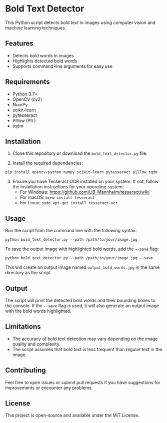 # Bold Text Detector

This Python script detects bold text in images using computer vision and machine learning techniques.

## Features

- Detects bold words in images
- Highlights detected bold words
- Supports command-line arguments for easy use

## Requirements

- Python 3.7+
- OpenCV (cv2)
- NumPy
- scikit-learn
- pytesseract
- Pillow (PIL)
- tqdm

## Installation

1. Clone this repository or download the `bold_text_detector.py` file.

2. Install the required dependencies:

```
pip install opencv-python numpy scikit-learn pytesseract pillow tqdm
```

3. Ensure you have Tesseract OCR installed on your system. If not, follow the installation instructions for your operating system:
   - For Windows: https://github.com/UB-Mannheim/tesseract/wiki
   - For macOS: `brew install tesseract`
   - For Linux: `sudo apt-get install tesseract-ocr`

## Usage

Run the script from the command line with the following syntax:

```
python bold_text_detector.py --path /path/to/your/image.jpg
```

To save the output image with highlighted bold words, add the `--save` flag:

```
python bold_text_detector.py --path /path/to/your/image.jpg --save
```

This will create an output image named `output_bold_words.jpg` in the same directory as the script.

## Output

The script will print the detected bold words and their bounding boxes to the console. If the `--save` flag is used, it will also generate an output image with the bold words highlighted.

## Limitations

- The accuracy of bold text detection may vary depending on the image quality and complexity.
- The script assumes that bold text is less frequent than regular text in the image.

## Contributing

Feel free to open issues or submit pull requests if you have suggestions for improvements or encounter any problems.

## License

This project is open-source and available under the MIT License.